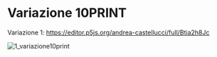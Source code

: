 # Variazione 10PRINT

Variazione 1: https://editor.p5js.org/andrea-castellucci/full/Btia2h8Jc

![1_variazione10print](https://user-images.githubusercontent.com/75098849/111699071-f0d4f880-8837-11eb-97e1-3a1722ce311d.jpg)
